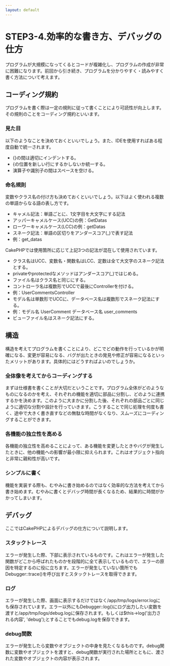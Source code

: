 ```yaml
---
layout: default
---
```

# STEP3-4.効率的な書き方、デバッグの仕方

プログラムが大規模になってくるとコードが複雑化し、プログラムの作成が非常に困難になります。前回から引き続き、プログラムを分かりやすく・読みやすく書く方法について考えます。

## コーディング規約

プログラムを書く際は一定の規則に従って書くことにより可読性が向上します。その規則のことをコーディング規約といいます。

### 見た目
以下のようなことを決めておくといいでしょう。また、IDEを使用すればある程度自動で統一されます。

* {}の間は適切にインデントする。
* {の位置を新しい行にするかしないか統一する。
* 演算子や識別子の間はスペースを空ける。

### 命名規則
変数やクラス名の付け方も決めておくといいでしょう。以下はよく使われる複数の単語からなる語の表し方です。

* キャメル記法：単語ごとに、1文字目を大文字にする記法
 * アッパーキャメルケース(UCC)の例：GetDatas
 * ローワーキャメルケース(LCC)の例：getDatas
* スネーク記法：単語の区切りをアンダースコア(_)で表す記法
 * 例：get_datas

CakePHPでは使用箇所に応じて上記3つの記法が混在して使用されています。

* クラス名はUCC、変数名・関数名はLCC、定数は全て大文字のスネーク記法とする。
* privateやprotectedなメソッドはアンダースコア(_)ではじめる。
* ファイル名はクラス名と同じにする。
* コントローラ名は複数形でUCCで最後にControllerを付ける。
 * 例：UserCommentsController
* モデル名は単数形でUCCに、データベース名は複数形でスネーク記法にする。
 * 例：モデル名 UserComment データベース名 user_comments
* ビューファイル名はスネーク記法にする。

## 構造

構造を考えてプログラムを書くことにより、どこでどの動作を行っているかが明確になる、変更が容易になる、バグが出たときの発見や修正が容易になるといったメリットがあります。具体的にはどうすればよいのでしょうか。

### 全体像を考えてからコーディングする
まずは仕様書を書くことが大切だということです。プログラム全体がどのようなものになるのかを考え、それぞれの機能を適切に部品に分割し、どのように連携するかを決めます。このように大まかに分割した後、それぞれの部品ごとに同じように適切な分割や設計を行っていきます。こうすることで同じ処理を何度も書く、途中で大きく書き直すなどの無駄な時間がなくなり、スムーズにコーディングすることができます。

### 各機能の独立性を高める
各機能の独立性を高めることによって、ある機能を変更したときやバグが発生したときに、他の機能への影響が最小限に抑えられます。これはオブジェクト指向と非常に親和性が高いです。

### シンプルに書く
機能を実装する際も、むやみに書き始めるのではなく効率的な方法を考えてから書き始めます。むやみに書くとデバッグ時間が長くなるため、結果的に時間がかかってしまいます。

## デバッグ
ここではCakePHPによるデバッグの仕方について説明します。

### スタックトレース
エラーが発生した際、下部に表示されているものです。これはエラーが発生した関数がどこから呼ばれたものかを段階的に全て表示しているもので、エラーの原因を特定するのに役に立ちます。エラーが発生していない箇所でもDebugger::trace()を呼び出すとスタックトレースを取得できます。

### ログ
エラーが発生した際、画面に表示するだけではなく/app/tmp/logs/error.logにも保存されています。エラー以外にもDebugger::log()にログ出力したい変数を渡すと/app/tmp/logs/debug.logに保存されます。もしくは$this->log('出力される内容', 'debug');とすることでもdebug.logを保存できます。

### debug関数
エラーが発生したら変数やオブジェクトの中身を見たくなるものです。debug関数に変数やオブジェクトを渡すと、debug関数が実行された場所とともに、渡された変数やオブジェクトの内容が表示されます。